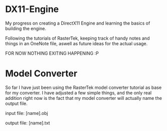 # DX11-Engine
My progress on creating a DirectX11 Engine and learning the basics of building the engine.

Following the tutorials of RasterTek, keeping track of handy notes and things in an OneNote file, aswell as future ideas for the actual usage.

FOR NOW NOTHING EXITING HAPPENING :P

# Model Converter
So far I have just been using the RasterTek model converter tutorial as base for my converter.
I have adjusted a few simple things, and the only real addition right now is the fact that my model converter will actually name the output file.

input file: [name].obj

output file: [name].txt

